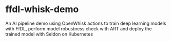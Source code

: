 # ffdl-whisk-demo
An AI pipeline demo using OpenWhisk actions to train deep learning models with FfDL, perform model robustness check with ART and deploy the trained model with Seldon on Kubernetes
